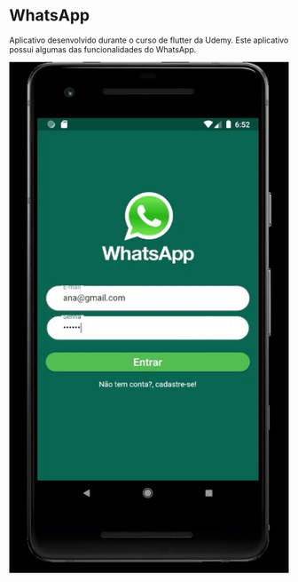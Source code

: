 # WhatsApp

Aplicativo desenvolvido durante o curso de flutter da Udemy. Este aplicativo possui algumas das funcionalidades do WhatsApp.

![Gif-WhatsApp](https://github.com/NataliaRamalho/WhatsApp/blob/master/whatsgif.gif)

